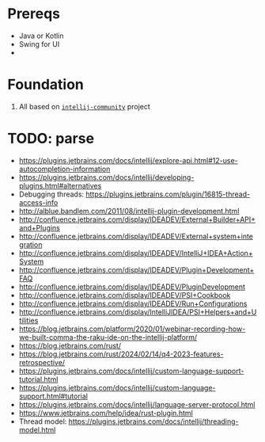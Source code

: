 


# Prereqs
- Java or Kotlin
- Swing for UI
-

# Foundation
1. All based on [`intellij-community`](https://github.com/JetBrains/intellij-community) project




# TODO: parse
- https://plugins.jetbrains.com/docs/intellij/explore-api.html#12-use-autocompletion-information
- https://plugins.jetbrains.com/docs/intellij/developing-plugins.html#alternatives
- Debugging threads: https://plugins.jetbrains.com/plugin/16815-thread-access-info
- http://alblue.bandlem.com/2011/08/intellij-plugin-development.html
- http://confluence.jetbrains.com/display/IDEADEV/External+Builder+API+and+Plugins
- http://confluence.jetbrains.com/display/IDEADEV/External+system+integration
- http://confluence.jetbrains.com/display/IDEADEV/IntelliJ+IDEA+Action+System
- http://confluence.jetbrains.com/display/IDEADEV/Plugin+Development+FAQ
- http://confluence.jetbrains.com/display/IDEADEV/PluginDevelopment
- http://confluence.jetbrains.com/display/IDEADEV/PSI+Cookbook
- http://confluence.jetbrains.com/display/IDEADEV/Run+Configurations
- http://confluence.jetbrains.com/display/IntelliJIDEA/PSI+Helpers+and+Utilities
- https://blog.jetbrains.com/platform/2020/01/webinar-recording-how-we-built-comma-the-raku-ide-on-the-intellij-platform/
- https://blog.jetbrains.com/rust/
- https://blog.jetbrains.com/rust/2024/02/14/q4-2023-features-retrospective/
- https://plugins.jetbrains.com/docs/intellij/custom-language-support-tutorial.html
- https://plugins.jetbrains.com/docs/intellij/custom-language-support.html#tutorial
- https://plugins.jetbrains.com/docs/intellij/language-server-protocol.html
- https://www.jetbrains.com/help/idea/rust-plugin.html
- Thread model: https://plugins.jetbrains.com/docs/intellij/threading-model.html
